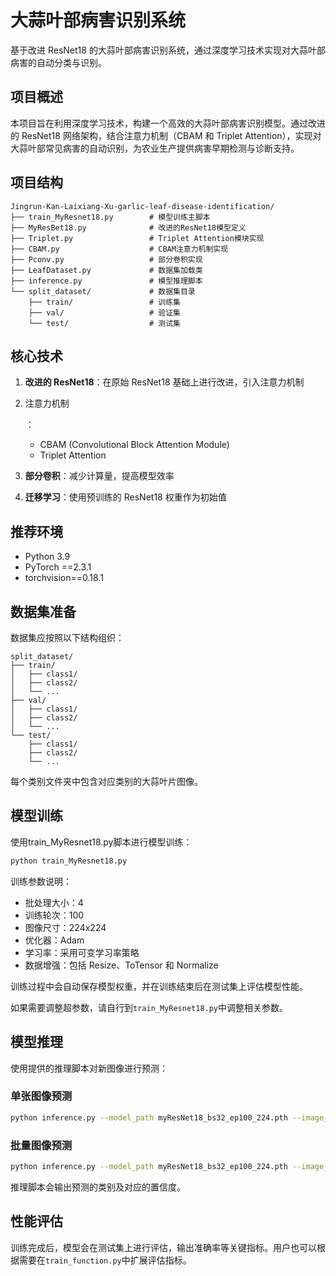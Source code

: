 # 大蒜叶部病害识别系统

基于改进 ResNet18 的大蒜叶部病害识别系统，通过深度学习技术实现对大蒜叶部病害的自动分类与识别。

## 项目概述

本项目旨在利用深度学习技术，构建一个高效的大蒜叶部病害识别模型。通过改进的 ResNet18 网络架构，结合注意力机制（CBAM 和 Triplet Attention），实现对大蒜叶部常见病害的自动识别，为农业生产提供病害早期检测与诊断支持。

## 项目结构

```plaintext
Jingrun-Kan-Laixiang-Xu-garlic-leaf-disease-identification/
├── train_MyResnet18.py        # 模型训练主脚本
├── MyResBet18.py              # 改进的ResNet18模型定义
├── Triplet.py                 # Triplet Attention模块实现
├── CBAM.py                    # CBAM注意力机制实现
├── Pconv.py                   # 部分卷积实现
├── LeafDataset.py             # 数据集加载类
├── inference.py               # 模型推理脚本
└── split_dataset/             # 数据集目录
    ├── train/                 # 训练集
    ├── val/                   # 验证集
    └── test/                  # 测试集
```

## 核心技术

1. **改进的 ResNet18**：在原始 ResNet18 基础上进行改进，引入注意力机制

2. 注意力机制

   ：

   - CBAM (Convolutional Block Attention Module)
   - Triplet Attention

3. **部分卷积**：减少计算量，提高模型效率

4. **迁移学习**：使用预训练的 ResNet18 权重作为初始值

## 推荐环境

- Python 3.9
- PyTorch ==2.3.1
- torchvision==0.18.1

## 数据集准备

数据集应按照以下结构组织：

```plaintext
split_dataset/
├── train/
│   ├── class1/
│   ├── class2/
│   └── ...
├── val/
│   ├── class1/
│   ├── class2/
│   └── ...
└── test/
    ├── class1/
    ├── class2/
    └── ...
```

每个类别文件夹中包含对应类别的大蒜叶片图像。

## 模型训练

使用train_MyResnet18.py脚本进行模型训练：

```bash
python train_MyResnet18.py
```

训练参数说明：

- 批处理大小：4
- 训练轮次：100
- 图像尺寸：224x224
- 优化器：Adam
- 学习率：采用可变学习率策略
- 数据增强：包括 Resize、ToTensor 和 Normalize

训练过程中会自动保存模型权重，并在训练结束后在测试集上评估模型性能。

如果需要调整超参数，请自行到`train_MyResnet18.py`中调整相关参数。

## 模型推理

使用提供的推理脚本对新图像进行预测：

### 单张图像预测

```bash
python inference.py --model_path myResNet18_bs32_ep100_224.pth --image_path .\split_dataset\test\Blight\20.jpg 
```

### 批量图像预测

```bash
python inference.py --model_path myResNet18_bs32_ep100_224.pth --image_dir test_images/
```

推理脚本会输出预测的类别及对应的置信度。

## 性能评估

训练完成后，模型会在测试集上进行评估，输出准确率等关键指标。用户也可以根据需要在`train_function.py`中扩展评估指标。